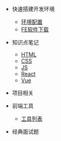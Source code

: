 <!--
 * @Author: md-chen
 * @Date: 2020-12-23 19:24:14
 * @LastEditTime: 2020-12-25 19:37:08
 * @LastEditors: Please set LastEditors
 * @Description: 自定义侧边栏
 * @FilePath: _sidebar.md
-->
* 快速搭建开发环境

  * [环境配置](/notes/environment.md)
  * [FE软件下载](/notes/software.md)

* 知识点笔记

  * [HTML](/notes/html.md)
  * [CSS](/notes/css.md)
  * [JS](/notes/js.md)
  * [React](/notes/react.md)
  * [Vue](/notes/vue.md)

* 项目相关

* 前端工具
  * [工具列表](/notes/feTool.md)

* 经典面试题
